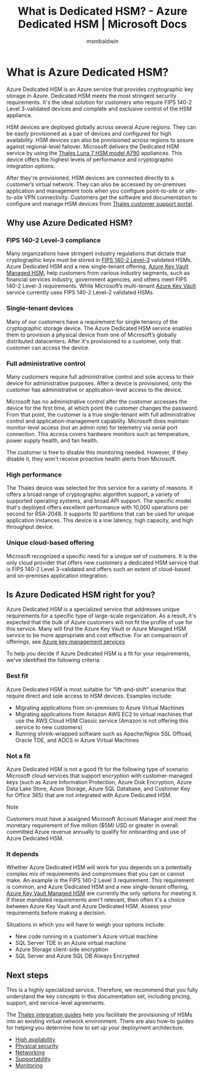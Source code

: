 ﻿---
title: What is Dedicated HSM? - Azure Dedicated HSM | Microsoft Docs
description: Learn how Azure Dedicated HSM is an Azure service that provides cryptographic key storage in Azure.
services: dedicated-hsm
author: msmbaldwin
manager: rkarlin
tags: azure-resource-manager

ms.service: dedicated-hsm
ms.workload: identity
ms.tgt_pltfrm: na
ms.topic: overview
ms.custom: "mvc, seodec18"
ms.date: 03/25/2021
ms.author: keithp
#Customer intent: As an IT Pro, Decision maker I am looking for key storage capability within Azure Cloud that meets FIPS 140-2 Level 3 certification and that gives me exclusive access to the hardware.

---
# What is Azure Dedicated HSM?

Azure Dedicated HSM is an Azure service that provides cryptographic key storage in Azure. Dedicated HSM meets the most stringent security requirements. It's the ideal solution for customers who require FIPS 140-2 Level 3-validated devices and complete and exclusive control of the HSM appliance. 

 HSM devices are deployed globally across several Azure regions. They can be easily provisioned as a pair of devices and configured for high availability. HSM devices can also be provisioned across regions to assure against regional-level failover. Microsoft delivers the Dedicated HSM service by using the [Thales Luna 7 HSM model A790](https://cpl.thalesgroup.com/encryption/hardware-security-modules/network-hsms) appliances. This device offers the highest levels of performance and cryptographic integration options. 

After they're provisioned, HSM devices are connected directly to a customer’s virtual network. They can also be accessed by on-premises application and management tools when you configure point-to-site or site-to-site VPN connectivity. Customers get the software and documentation to configure and manage HSM devices from [Thales customer support portal](https://supportportal.thalesgroup.com/csm).

## Why use Azure Dedicated HSM?

### FIPS 140-2 Level-3 compliance

Many organizations have stringent industry regulations that dictate that cryptographic keys must be stored in [FIPS 140-2 Level-3](https://csrc.nist.gov/publications/detail/fips/140/2/final) validated HSMs. Azure Dedicated HSM and a new single-tenant offering, [Azure Key Vault Managed HSM](../key-vault/managed-hsm/index.yml), help customers from various industry segments, such as financial services industry, government agencies, and others meet FIPS 140-2 Level-3 requirements. While Microsoft’s multi-tenant [Azure Key Vault](../key-vault/index.yml) service currently uses FIPS 140-2 Level-2 validated HSMs. 

### Single-tenant devices

Many of our customers have a requirement for single tenancy of the cryptographic storage device. The Azure Dedicated HSM service enables them to provision a physical device from one of Microsoft’s globally distributed datacenters. After it's provisioned to a customer, only that customer can access the device.

### Full administrative control

Many customers require full administrative control and sole access to their device for administrative purposes. After a device is provisioned, only the customer has administrative or application-level access to the device.

 Microsoft has no administrative control after the customer accesses the device for the first time, at which point the customer changes the password. From that point, the customer is a true single-tenant with full administrative control and application-management capability. Microsoft does maintain monitor-level access (not an admin role) for telemetry via serial port connection. This access covers hardware monitors such as temperature, power supply health, and fan health. 

 The customer is free to disable this monitoring needed. However, if they disable it, they won't receive proactive health alerts from Microsoft.

### High performance

The Thales device was selected for this service for a variety of reasons. It offers a broad range of cryptographic algorithm support, a variety of supported operating systems, and broad API support. The specific model that's deployed offers excellent performance with 10,000 operations per second for RSA-2048. It supports 10 partitions that can be used for unique application instances. This device is a low latency, high capacity, and high throughput device.

### Unique cloud-based offering

Microsoft recognized a specific need for a unique set of customers. It is the only cloud provider that offers new customers a dedicated HSM service that is FIPS 140-2 Level 3-validated and offers such an extent of cloud-based and on-premises application integration.

## Is Azure Dedicated HSM right for you?

Azure Dedicated HSM is a specialized service that addresses unique requirements for a specific type of large-scale organization. As a result, it's expected that the bulk of Azure customers will not fit the profile of use for this service. Many will find the Azure Key Vault or Azure Managed HSM service to be more appropriate and cost effective. For an comparison of offerings, see [Azure key management services](../security/fundamentals/key-management.md#azure-key-management-services)

To help you decide if Azure Dedicated HSM is a fit for your requirements, we've identified the following criteria.

### Best fit

Azure Dedicated HSM is most suitable for “lift-and-shift” scenarios that require direct and sole access to HSM devices. Examples include:

- Migrating applications from on-premises to Azure Virtual Machines
- Migrating applications from Amazon AWS EC2 to virtual machines that use the AWS Cloud HSM Classic service (Amazon is not offering this service to new customers)
- Running shrink-wrapped software such as Apache/Ngnix SSL Offload, Oracle TDE, and ADCS in Azure Virtual Machines 

### Not a fit

Azure Dedicated HSM is not a good fit for the following type of scenario: Microsoft cloud services that support encryption with customer-managed keys (such as Azure Information Protection, Azure Disk Encryption, Azure Data Lake Store, Azure Storage, Azure SQL Database, and Customer Key for Office 365) that are not integrated with Azure Dedicated HSM.

> [!NOTE]
> Customers must have a assigned Microsoft Account Manager and meet the monetary requirement of five million ($5M) USD or greater in overall committed Azure revenue annually to qualify for onboarding and use of Azure Dedicated HSM.

### It depends

Whether Azure Dedicated HSM will work for you depends on a potentially complex mix of requirements and compromises that you can or cannot make. An example is the FIPS 140-2 Level 3 requirement. This requirement is common, and Azure Dedicated HSM and a new single-tenant offering, [Azure Key Vault Managed HSM](../key-vault/managed-hsm/index.yml) are currently the only options for meeting it. If these mandated requirements aren't relevant, then often it's a choice between Azure Key Vault and Azure Dedicated HSM. Assess your requirements before making a decision.

Situations in which you will have to weigh your options include: 

- New code running in a customer’s Azure virtual machine
- SQL Server TDE in an Azure virtual machine
- Azure Storage client-side encryption
- SQL Server and Azure SQL DB Always Encrypted

## Next steps

This is a highly specialized service. Therefore, we recommend that you fully understand the key concepts in this documentation set, including pricing, support, and service-level agreements. 

The [Thales integration guides](https://cpl.thalesgroup.com/partners/overview) help you facilitate the provisioning of HSMs into an existing virtual network environment. There are also how-to guides for helping you determine how to set up your deployment architecture.

* [High availability](high-availability.md)
* [Physical security](physical-security.md)
* [Networking](networking.md)
* [Supportability](supportability.md)
* [Monitoring](monitoring.md)